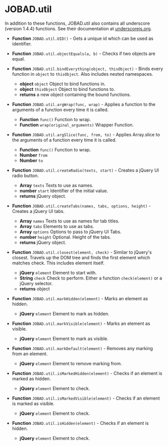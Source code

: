 # JOBAD.util

In addition to these functions, JOBAD.util also contains all underscore (version 1.4.4) functions. See their documentation at [underscorejs.org](http://underscorejs.org/). 

* **Function** `JOBAD.util.UID()` - Gets a unique id which can be used as identifier. 
* **Function** `JOBAD.util.objectEquals(a, b)` - Checks if two objects are equal. 
* **Function** `JOBAD.util.bindEverything(object, thisObject)` - Binds every function in `object` to `thisObject`. Also includes nested namespaces. 
	* **object** `object` Object to bind functions in. 
	* **object** `thisObject` Object to bind functions to. 
	* **returns** a new object containing the bound functions. 	
* **Function** `JOBAD.util.argWrap(func, wrap)` - Applies a function to the arguments of a function every time it is called. 
	* **Function** `func()` Function to wrap. 
	* **Function** `wrap(original_arguments)` Wrapper Function. 
	
* **Function** `JOBAD.util.argSlice(func, from, to)` - Applies Array.slice to the arguments of a function every time it is called. 
	* **Function** `func()` Function to wrap. 
	* **Number** `from` 
	* **Number** `to`
	

* **Function** `JOBAD.util.createRadio(texts, start)` - Creates a jQuery UI radio button. 
	* **Array** `texts` Texts to use as names. 
	* **number** `start` Identifier of the initial value.  
	* **returns** jQuery object. 
* **Function** `JOBAD.util.createTabs(names, tabs, options, height)` - Creates a jQuery UI tabs. 
	* **Array** `names` Texts to use as names for tab titles. 
	* **Array** `tabs` Elements to use as tabs. 
	* **Array** `options` Options to pass to jQuery UI Tabs. 
	* **number** `height` Optional. Height of the tabs. 
	* **returns** jQuery object. 

* **Function** `JOBAD.util.closest(element, check)` - Similar to jQuery's closest. Travels up the DOM tree and finds the first element which matches check. This includes element itself. 
	* **jQuery** `element` Element to start with. 
	* **String** `check` Check to perform. Either a function `check(element)` or a jQuery selector. 
	* **returns** object

* **Function** `JOBAD.util.markHidden(element)` - Marks an element as hidden. 
	* **jQuery** `element` Element to mark as hidden. 


* **Function** `JOBAD.util.markVisible(element)` - Marks an element as visible. 
	* **jQuery** `element` Element to mark as visible. 


* **Function** `JOBAD.util.markDefault(element)` - Removes any marking from an element.  
	* **jQuery** `element` Element to remove marking from. 

* **Function** `JOBAD.util.isMarkedHidden(element)` - Checks if an element is marked as hidden. 
	* **jQuery** `element` Element to check. 

* **Function** `JOBAD.util.isMarkedVisible(element)` - Checks if an element is marked as visible. 
	* **jQuery** `element` Element to check. 

* **Function** `JOBAD.util.isHidden(element)` - Checks if an element is hidden. 
	* **jQuery** `element` Element to check. 